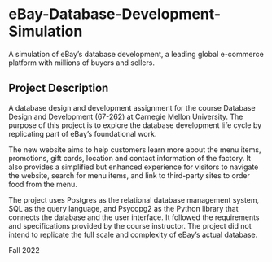 # eBay-Database-Development-Simulation

A simulation of eBay’s database development, a leading global e-commerce platform with millions of buyers and sellers.

## Project Description

A database design and development assignment for the course Database Design and Development (67-262) at Carnegie Mellon University. The purpose of this project is to explore the database development life cycle by replicating part of eBay’s foundational work. 

The new website aims to help customers learn more about the menu items, promotions, gift cards, location and contact information of the factory. It also provides a simplified but enhanced experience for visitors to navigate the website, search for menu items, and link to third-party sites to order food from the menu.

The project uses Postgres as the relational database management system, SQL as the query language, and Psycopg2 as the Python library that connects the database and the user interface. It followed the requirements and specifications provided by the course instructor. The project did not intend to replicate the full scale and complexity of eBay’s actual database.

Fall 2022

